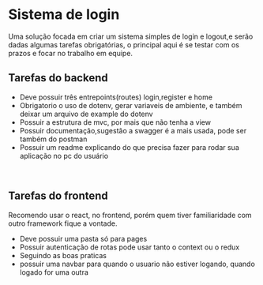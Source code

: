 <h1>Sistema de login </h1>

<p>Uma solução focada em criar um sistema simples de login e logout,e serão dadas algumas tarefas obrigatórias, o principal aqui é se testar com os prazos e focar no trabalho em equipe.</p>

<h2> Tarefas do backend</h2>
<ul>
    <li>Deve possuir três entrepoints(routes) login,register e home </li>
    <li>Obrigatorio o uso de dotenv, gerar variaveis de ambiente, e também deixar um arquivo de example do dotenv </li>
    <li>Possuir a estrutura de mvc, por mais que não tenha a view</li>
    <li>Possuir documentação,sugestão a swagger é a mais usada, pode ser também do postman</li>
    <li>Possuir um readme explicando do que precisa fazer para rodar sua aplicação no pc do usuário</li>
</ul>
</br>
<h2>Tarefas do frontend</h2>
<p>Recomendo usar o react, no frontend, porém quem tiver familiaridade com outro framework fique a vontade.</p>
<ul>
    <li>Deve possuir uma pasta só para pages</li>
    <li>Possuir autenticação de rotas pode usar tanto o context ou o redux </li>
    <li>Seguindo as boas praticas</li>
    <li>possuir uma navbar para quando o usuario não estiver logando, quando logado for uma outra</li>
</ul>
